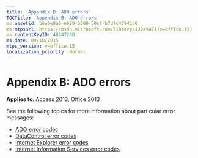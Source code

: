 ```yaml
---
title: 'Appendix B: ADO errors'
TOCTitle: 'Appendix B: ADO errors'
ms:assetid: b6a0e8a6-e629-b500-50cf-b7d4c45941d0
ms:mtpsurl: https://msdn.microsoft.com/library/JJ249877(v=office.15)
ms:contentKeyID: 48547280
ms.date: 09/18/2015
mtps_version: v=office.15
localization_priority: Normal
---
```


# Appendix B: ADO errors

**Applies to**: Access 2013, Office 2013

See the following topics for more information about particular error messages:

- [ADO error codes](ado-error-codes.md)
- [DataControl error codes](datacontrol-error-codes.md)
- [Internet Explorer error codes](internet-explorer-error-codes.md)
- [Internet Information Services error codes](internet-information-services-error-codes.md)

